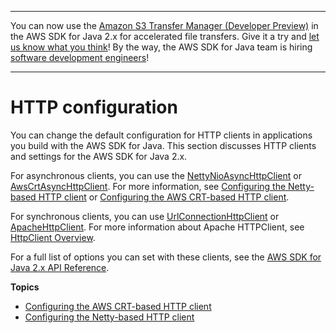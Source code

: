 --------

You can now use the [Amazon S3 Transfer Manager \(Developer Preview\)](https://bit.ly/2WQebiP) in the AWS SDK for Java 2\.x for accelerated file transfers\. Give it a try and [let us know what you think](https://bit.ly/3zT1YYM)\! By the way, the AWS SDK for Java team is hiring [software development engineers](https://github.com/aws/aws-sdk-java-v2/issues/3156)\!

--------

# HTTP configuration<a name="http-configuration"></a>

You can change the default configuration for HTTP clients in applications you build with the AWS SDK for Java\. This section discusses HTTP clients and settings for the AWS SDK for Java 2\.x\.

For asynchronous clients, you can use the [NettyNioAsyncHttpClient](http://docs.aws.amazon.com/sdk-for-java/latest/reference/software/amazon/awssdk/http/nio/netty/NettyNioAsyncHttpClient.html) or [AwsCrtAsyncHttpClient](http://docs.aws.amazon.com/sdk-for-java/latest/reference/software/amazon/awssdk/http/crt/AwsCrtAsyncHttpClient.html)\. For more information, see [Configuring the Netty\-based HTTP client](http-configuration-netty.md) or [Configuring the AWS CRT\-based HTTP client](http-configuration-crt.md)\.

For synchronous clients, you can use [UrlConnectionHttpClient](http://docs.aws.amazon.com/sdk-for-java/latest/reference/software/amazon/awssdk/http/urlconnection/UrlConnectionHttpClient.html) or [ApacheHttpClient](http://docs.aws.amazon.com/sdk-for-java/latest/reference/software/amazon/awssdk/http/apache/ApacheHttpClient.html)\. For more information about Apache HTTPClient, see [HttpClient Overview](https://hc.apache.org/httpcomponents-client-4.5.x/index.html)\.

For a full list of options you can set with these clients, see the [AWS SDK for Java 2\.x API Reference](http://docs.aws.amazon.com/sdk-for-java/latest/reference/)\.

**Topics**
+ [Configuring the AWS CRT\-based HTTP client](http-configuration-crt.md)
+ [Configuring the Netty\-based HTTP client](http-configuration-netty.md)